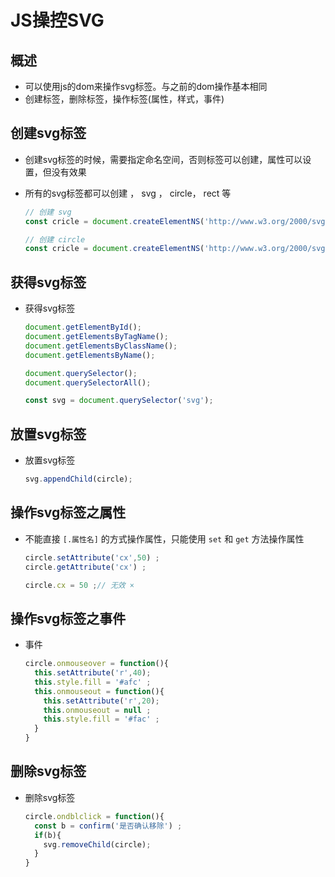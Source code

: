 # JS操控SVG

## 概述

+ 可以使用js的dom来操作svg标签。与之前的dom操作基本相同
+ 创建标签，删除标签，操作标签(属性，样式，事件)

## 创建svg标签

+ 创建svg标签的时候，需要指定命名空间，否则标签可以创建，属性可以设置，但没有效果
+ 所有的svg标签都可以创建 ， svg ， circle， rect 等

  ```js
  // 创建 svg
  const cricle = document.createElementNS('http://www.w3.org/2000/svg','svg');

  // 创建 circle
  const cricle = document.createElementNS('http://www.w3.org/2000/svg','circle');
  ```

## 获得svg标签

+ 获得svg标签

  ```js
  document.getElementById();
  document.getElementsByTagName();
  document.getElementsByClassName();
  document.getElementsByName();

  document.querySelector();
  document.querySelectorAll();
  ```

  ```js
  const svg = document.querySelector('svg');
  ```

## 放置svg标签

+ 放置svg标签

  ```js
  svg.appendChild(circle);
  ```

## 操作svg标签之属性

+ 不能直接 `[.属性名]` 的方式操作属性，只能使用 `set` 和 `get` 方法操作属性

  ```js
  circle.setAttribute('cx',50) ;
  circle.getAttribute('cx') ;

  circle.cx = 50 ;// 无效 ×
  ```

## 操作svg标签之事件

+ 事件

  ```js
  circle.onmouseover = function(){
    this.setAttribute('r',40);
    this.style.fill = '#afc' ;
    this.onmouseout = function(){
      this.setAttribute('r',20);
      this.onmouseout = null ;
      this.style.fill = '#fac' ;
    }
  }
  ```

## 删除svg标签

+ 删除svg标签

  ```js
  circle.ondblclick = function(){
    const b = confirm('是否确认移除') ;
    if(b){
      svg.removeChild(circle);
    }
  }
  ```
